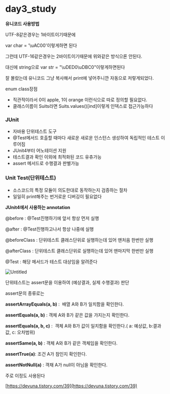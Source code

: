 # day3_study

**유니코드 사용방법**

UTF-8같은경우는 1바이트이기때문에

var char = '\uAC00'이렇게하면 된다

그런데 UTF-16같은경우는 2바이트이기때문에 위와같은 방식으론 안된다.

대신에 string으로 var str = "\uDED0\uDBC0"이렇게하면된다

잘 몰랐는데 유니코드 그냥 복사해서 print에 넣어주니깐 자동으로 저렇게되었다.

enum class장점

- 직관적이라서 0이 apple, 1이 orange 이런식으로 따로 정의할 필요없다.
- 클래스이름이 Suits라면 Suits.values()[ind]이렇게 인덱스로 접근가능하다

### **JUnit**

- 자바용 단위테스트 도구
- @Test메서드 호출할 때마다 새로운 새로운 인스턴스 생성하여 독립적인 테스트 이루어짐
- JUnit4부터 어노테이션 지원
- 테스트결과 확인 이외에 최적화된 코드 유츄가능
- assert 메서드로 수행결과 판별가능

### **Unit Test(단위테스트)**

- 소스코드의 특정 모듈이 의도한대로 동작하는지 검증하는 절차
- 일일히 print해주는 번거로운 디버깅이 필요없다

**JUnit4에서 사용하는 annotation**

@before : @Test진행하기에 앞서 항상 먼저 실행

@after : @Test진행하고나서 항상 나중에 실행

@beforeClass : 단위테스트 클래스단위로 실행하는데 있어 맨처음 한번만 실행

@afterClass : 단위테스트 클래스단위로 실행하는데 있어 맨마지막 한번만 실행

@Test : 해당 메서드가 테스트 대상임을 알려준다

![Untitled](day3_study%2045fa194910ef48aaa3971e08b2fb2bf8/Untitled.png)

단위테스트는 assert문을 이용하여 (예상결과, 실제 수행결과) 판단

assert문의 종류로는 

**assertArrayEquals(a, b)** :  배열 A와 B가 일치함을 확인한다.

**assertEquals(a, b)** : 객체 A와 B가 같은 값을 가지는지 확인한다.

**assertEquals(a, b, c)** :  객체 A와 B가 값이 일치함을 확인한다.( a: 예상값, b:결과값, c: 오차범위)

**assertSame(a, b)** : 객체 A와 B가 같은 객체임을 확인한다.

**assertTrue(a)**: 조건 A가 참인지 확인한다.

**assertNotNull(a)** : 객채 A가 null이 아님을 확인한다.

주로 이정도 사용된다

[https://devuna.tistory.com/39](https://devuna.tistory.com/39)